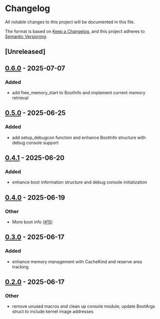 # Changelog

All notable changes to this project will be documented in this file.

The format is based on [Keep a Changelog](https://keepachangelog.com/en/1.0.0/),
and this project adheres to [Semantic Versioning](https://semver.org/spec/v2.0.0.html).

## [Unreleased]

## [0.6.0](https://github.com/rcore-os/pie-boot/compare/pie-boot-if-v0.5.0...pie-boot-if-v0.6.0) - 2025-07-07

### Added

- add free_memory_start to BootInfo and implement current memory retrieval

## [0.5.0](https://github.com/rcore-os/pie-boot/compare/pie-boot-if-v0.4.1...pie-boot-if-v0.5.0) - 2025-06-25

### Added

- add setup_debugcon function and enhance BootInfo structure with debug console support

## [0.4.1](https://github.com/rcore-os/pie-boot/compare/pie-boot-if-v0.4.0...pie-boot-if-v0.4.1) - 2025-06-20

### Added

- enhance boot information structure and debug console initialization

## [0.4.0](https://github.com/rcore-os/pie-boot/compare/pie-boot-if-v0.3.0...pie-boot-if-v0.4.0) - 2025-06-19

### Other

- More boot info ([#15](https://github.com/rcore-os/pie-boot/pull/15))

## [0.3.0](https://github.com/rcore-os/pie-boot/compare/pie-boot-if-v0.2.0...pie-boot-if-v0.3.0) - 2025-06-17

### Added

- enhance memory management with CacheKind and reserve area tracking

## [0.2.0](https://github.com/rcore-os/pie-boot/compare/pie-boot-if-v0.1.1...pie-boot-if-v0.2.0) - 2025-06-17

### Other

- remove unused macros and clean up console module; update BootArgs struct to include kernel image addresses
